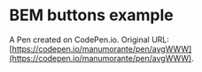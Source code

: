 # BEM buttons example

A Pen created on CodePen.io. Original URL: [https://codepen.io/manumorante/pen/avgWWW](https://codepen.io/manumorante/pen/avgWWW).


